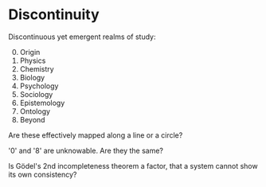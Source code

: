 # Discontinuity

Discontinuous yet emergent 
realms of study:

0. Origin
1. Physics
2. Chemistry
3. Biology
4. Psychology
5. Sociology
6. Epistemology
7. Ontology
8. Beyond

Are these effectively mapped along 
a line or a circle? 

'0' and '8' are unknowable. 
Are they the same?

Is Gödel's 2nd incompleteness 
theorem a factor, that a system cannot 
show its own consistency?
